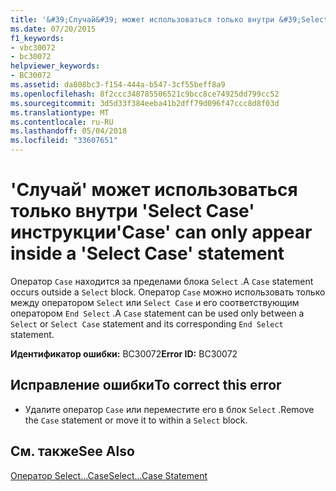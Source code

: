 ```yaml
---
title: '&#39;Случай&#39; может использоваться только внутри &#39;Select Case&#39; инструкции'
ms.date: 07/20/2015
f1_keywords:
- vbc30072
- bc30072
helpviewer_keywords:
- BC30072
ms.assetid: da808bc3-f154-444a-b547-3cf55beff8a9
ms.openlocfilehash: 8f2ccc348785506521c9bcc8ce74925dd799cc52
ms.sourcegitcommit: 3d5d33f384eeba41b2dff79d096f47ccc8d8f03d
ms.translationtype: MT
ms.contentlocale: ru-RU
ms.lasthandoff: 05/04/2018
ms.locfileid: "33607651"
---
```

# <a name="39case39-can-only-appear-inside-a-39select-case39-statement"></a><span data-ttu-id="bcc8a-102">&#39;Случай&#39; может использоваться только внутри &#39;Select Case&#39; инструкции</span><span class="sxs-lookup"><span data-stu-id="bcc8a-102">&#39;Case&#39; can only appear inside a &#39;Select Case&#39; statement</span></span>
<span data-ttu-id="bcc8a-103">Оператор `Case` находится за пределами блока `Select` .</span><span class="sxs-lookup"><span data-stu-id="bcc8a-103">A `Case` statement occurs outside a `Select` block.</span></span> <span data-ttu-id="bcc8a-104">Оператор `Case` можно использовать только между оператором `Select` или `Select Case` и его соответствующим оператором `End Select` .</span><span class="sxs-lookup"><span data-stu-id="bcc8a-104">A `Case` statement can be used only between a `Select` or `Select Case` statement and its corresponding `End Select` statement.</span></span>  
  
 <span data-ttu-id="bcc8a-105">**Идентификатор ошибки:** BC30072</span><span class="sxs-lookup"><span data-stu-id="bcc8a-105">**Error ID:** BC30072</span></span>  
  
## <a name="to-correct-this-error"></a><span data-ttu-id="bcc8a-106">Исправление ошибки</span><span class="sxs-lookup"><span data-stu-id="bcc8a-106">To correct this error</span></span>  
  
-   <span data-ttu-id="bcc8a-107">Удалите оператор `Case` или переместите его в блок `Select` .</span><span class="sxs-lookup"><span data-stu-id="bcc8a-107">Remove the `Case` statement or move it to within a `Select` block.</span></span>  
  
## <a name="see-also"></a><span data-ttu-id="bcc8a-108">См. также</span><span class="sxs-lookup"><span data-stu-id="bcc8a-108">See Also</span></span>  
 [<span data-ttu-id="bcc8a-109">Оператор Select...Case</span><span class="sxs-lookup"><span data-stu-id="bcc8a-109">Select...Case Statement</span></span>](../../visual-basic/language-reference/statements/select-case-statement.md)
